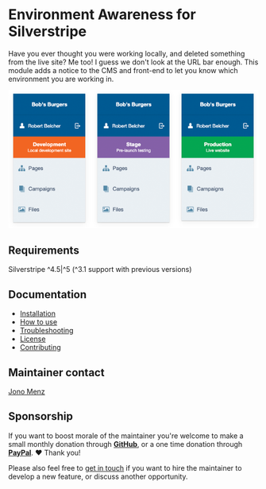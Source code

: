 # Environment Awareness for Silverstripe

Have you ever thought you were working locally, and deleted something from the live site? Me too! I guess we don't look at the URL bar enough. This module adds a notice to the CMS and front-end to let you know which environment you are working in.

![CMS menu comparison](docs/images/left-menu-comparison.png)

## Requirements

Silverstripe ^4.5|^5 (^3.1 support with previous versions)

## Documentation

* [Installation](docs/en/installation.md)
* [How to use](docs/en/how-to-use.md)
* [Troubleshooting](docs/en/troubleshooting.md)
* [License](license.md)
* [Contributing](contributing.md)

## Maintainer contact

[Jono Menz](https://jonomenz.com)

## Sponsorship

If you want to boost morale of the maintainer you're welcome to make a small monthly donation through [**GitHub**](https://github.com/sponsors/jonom), or a one time donation through [**PayPal**](https://www.paypal.com/cgi-bin/webscr?cmd=_s-xclick&hosted_button_id=Z5HEZREZSKA6A). ❤️ Thank you!

Please also feel free to [get in touch](https://jonomenz.com) if you want to hire the maintainer to develop a new feature, or discuss another opportunity.

